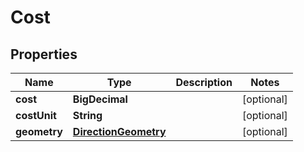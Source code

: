 

# Cost


## Properties

Name | Type | Description | Notes
------------ | ------------- | ------------- | -------------
**cost** | **BigDecimal** |  |  [optional]
**costUnit** | **String** |  |  [optional]
**geometry** | [**DirectionGeometry**](DirectionGeometry.md) |  |  [optional]



